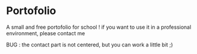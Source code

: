 # Portofolio
A small and free portofolio for school !
if you want to use it in a professional environment, please contact me

BUG : the contact part is not centered, but you can work a little bit ;)
